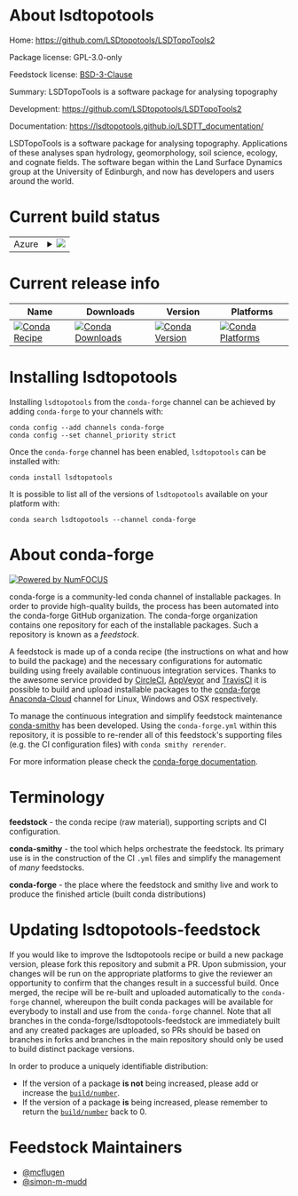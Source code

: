 About lsdtopotools
==================

Home: https://github.com/LSDtopotools/LSDTopoTools2

Package license: GPL-3.0-only

Feedstock license: [BSD-3-Clause](https://github.com/conda-forge/lsdtopotools-feedstock/blob/master/LICENSE.txt)

Summary: LSDTopoTools is a software package for analysing topography

Development: https://github.com/LSDtopotools/LSDTopoTools2

Documentation: https://lsdtopotools.github.io/LSDTT_documentation/

LSDTopoTools is a software package for analysing topography. Applications
of these analyses span hydrology, geomorphology, soil science, ecology,
and cognate fields. The software began within the Land Surface Dynamics
group at the University of Edinburgh, and now has developers and users
around the world.


Current build status
====================


<table>
    
  <tr>
    <td>Azure</td>
    <td>
      <details>
        <summary>
          <a href="https://dev.azure.com/conda-forge/feedstock-builds/_build/latest?definitionId=9666&branchName=master">
            <img src="https://dev.azure.com/conda-forge/feedstock-builds/_apis/build/status/lsdtopotools-feedstock?branchName=master">
          </a>
        </summary>
        <table>
          <thead><tr><th>Variant</th><th>Status</th></tr></thead>
          <tbody><tr>
              <td>linux_64</td>
              <td>
                <a href="https://dev.azure.com/conda-forge/feedstock-builds/_build/latest?definitionId=9666&branchName=master">
                  <img src="https://dev.azure.com/conda-forge/feedstock-builds/_apis/build/status/lsdtopotools-feedstock?branchName=master&jobName=linux&configuration=linux_64_" alt="variant">
                </a>
              </td>
            </tr><tr>
              <td>osx_64</td>
              <td>
                <a href="https://dev.azure.com/conda-forge/feedstock-builds/_build/latest?definitionId=9666&branchName=master">
                  <img src="https://dev.azure.com/conda-forge/feedstock-builds/_apis/build/status/lsdtopotools-feedstock?branchName=master&jobName=osx&configuration=osx_64_" alt="variant">
                </a>
              </td>
            </tr>
          </tbody>
        </table>
      </details>
    </td>
  </tr>
</table>

Current release info
====================

| Name | Downloads | Version | Platforms |
| --- | --- | --- | --- |
| [![Conda Recipe](https://img.shields.io/badge/recipe-lsdtopotools-green.svg)](https://anaconda.org/conda-forge/lsdtopotools) | [![Conda Downloads](https://img.shields.io/conda/dn/conda-forge/lsdtopotools.svg)](https://anaconda.org/conda-forge/lsdtopotools) | [![Conda Version](https://img.shields.io/conda/vn/conda-forge/lsdtopotools.svg)](https://anaconda.org/conda-forge/lsdtopotools) | [![Conda Platforms](https://img.shields.io/conda/pn/conda-forge/lsdtopotools.svg)](https://anaconda.org/conda-forge/lsdtopotools) |

Installing lsdtopotools
=======================

Installing `lsdtopotools` from the `conda-forge` channel can be achieved by adding `conda-forge` to your channels with:

```
conda config --add channels conda-forge
conda config --set channel_priority strict
```

Once the `conda-forge` channel has been enabled, `lsdtopotools` can be installed with:

```
conda install lsdtopotools
```

It is possible to list all of the versions of `lsdtopotools` available on your platform with:

```
conda search lsdtopotools --channel conda-forge
```


About conda-forge
=================

[![Powered by
NumFOCUS](https://img.shields.io/badge/powered%20by-NumFOCUS-orange.svg?style=flat&colorA=E1523D&colorB=007D8A)](https://numfocus.org)

conda-forge is a community-led conda channel of installable packages.
In order to provide high-quality builds, the process has been automated into the
conda-forge GitHub organization. The conda-forge organization contains one repository
for each of the installable packages. Such a repository is known as a *feedstock*.

A feedstock is made up of a conda recipe (the instructions on what and how to build
the package) and the necessary configurations for automatic building using freely
available continuous integration services. Thanks to the awesome service provided by
[CircleCI](https://circleci.com/), [AppVeyor](https://www.appveyor.com/)
and [TravisCI](https://travis-ci.com/) it is possible to build and upload installable
packages to the [conda-forge](https://anaconda.org/conda-forge)
[Anaconda-Cloud](https://anaconda.org/) channel for Linux, Windows and OSX respectively.

To manage the continuous integration and simplify feedstock maintenance
[conda-smithy](https://github.com/conda-forge/conda-smithy) has been developed.
Using the ``conda-forge.yml`` within this repository, it is possible to re-render all of
this feedstock's supporting files (e.g. the CI configuration files) with ``conda smithy rerender``.

For more information please check the [conda-forge documentation](https://conda-forge.org/docs/).

Terminology
===========

**feedstock** - the conda recipe (raw material), supporting scripts and CI configuration.

**conda-smithy** - the tool which helps orchestrate the feedstock.
                   Its primary use is in the construction of the CI ``.yml`` files
                   and simplify the management of *many* feedstocks.

**conda-forge** - the place where the feedstock and smithy live and work to
                  produce the finished article (built conda distributions)


Updating lsdtopotools-feedstock
===============================

If you would like to improve the lsdtopotools recipe or build a new
package version, please fork this repository and submit a PR. Upon submission,
your changes will be run on the appropriate platforms to give the reviewer an
opportunity to confirm that the changes result in a successful build. Once
merged, the recipe will be re-built and uploaded automatically to the
`conda-forge` channel, whereupon the built conda packages will be available for
everybody to install and use from the `conda-forge` channel.
Note that all branches in the conda-forge/lsdtopotools-feedstock are
immediately built and any created packages are uploaded, so PRs should be based
on branches in forks and branches in the main repository should only be used to
build distinct package versions.

In order to produce a uniquely identifiable distribution:
 * If the version of a package **is not** being increased, please add or increase
   the [``build/number``](https://docs.conda.io/projects/conda-build/en/latest/resources/define-metadata.html#build-number-and-string).
 * If the version of a package **is** being increased, please remember to return
   the [``build/number``](https://docs.conda.io/projects/conda-build/en/latest/resources/define-metadata.html#build-number-and-string)
   back to 0.

Feedstock Maintainers
=====================

* [@mcflugen](https://github.com/mcflugen/)
* [@simon-m-mudd](https://github.com/simon-m-mudd/)

